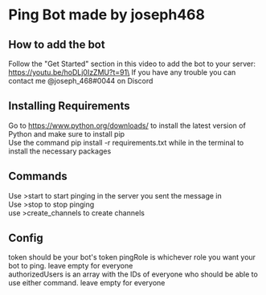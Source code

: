 # Ping Bot made by joseph468


## How to add the bot
Follow the "Get Started" section in this video to add the bot to your server: https://youtu.be/hoDLj0IzZMU?t=91\
If you have any trouble you can contact me @joseph_468#0044 on Discord

## Installing Requirements
Go to https://www.python.org/downloads/ to install the latest version of Python and make sure to install pip\
Use the command pip install -r requirements.txt while in the terminal to install the necessary packages

## Commands
Use >start to start pinging in the server you sent the message in\
Use >stop to stop pinging\
use >create_channels to create channels

## Config
token should be your bot's token
pingRole is whichever role you want your bot to ping. leave empty for everyone\
authorizedUsers is an array with the IDs of everyone who should be able to use either command. leave empty for everyone
